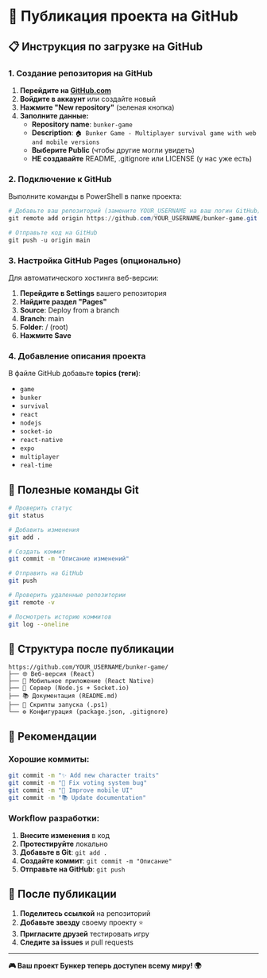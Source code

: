# 🚀 Публикация проекта на GitHub

## 📋 Инструкция по загрузке на GitHub

### 1. Создание репозитория на GitHub

1. **Перейдите на [GitHub.com](https://github.com)**
2. **Войдите в аккаунт** или создайте новый
3. **Нажмите "New repository"** (зеленая кнопка)
4. **Заполните данные:**
   - **Repository name**: `bunker-game`
   - **Description**: `🏠 Bunker Game - Multiplayer survival game with web and mobile versions`
   - **Выберите Public** (чтобы другие могли увидеть)
   - **НЕ создавайте** README, .gitignore или LICENSE (у нас уже есть)

### 2. Подключение к GitHub

Выполните команды в PowerShell в папке проекта:

```powershell
# Добавьте ваш репозиторий (замените YOUR_USERNAME на ваш логин GitHub)
git remote add origin https://github.com/YOUR_USERNAME/bunker-game.git

# Отправьте код на GitHub
git push -u origin main
```

### 3. Настройка GitHub Pages (опционально)

Для автоматического хостинга веб-версии:

1. **Перейдите в Settings** вашего репозитория
2. **Найдите раздел "Pages"**
3. **Source**: Deploy from a branch
4. **Branch**: main
5. **Folder**: / (root)
6. **Нажмите Save**

### 4. Добавление описания проекта

В файле GitHub добавьте **topics (теги)**:
- `game`
- `bunker`
- `survival`
- `react`
- `nodejs`
- `socket-io`
- `react-native`
- `expo`
- `multiplayer`
- `real-time`

## 🔗 Полезные команды Git

```bash
# Проверить статус
git status

# Добавить изменения
git add .

# Создать коммит
git commit -m "Описание изменений"

# Отправить на GitHub
git push

# Проверить удаленные репозитории
git remote -v

# Посмотреть историю коммитов
git log --oneline
```

## 📁 Структура после публикации

```
https://github.com/YOUR_USERNAME/bunker-game/
├── 🌐 Веб-версия (React)
├── 📱 Мобильное приложение (React Native)
├── 🎯 Сервер (Node.js + Socket.io)
├── 📚 Документация (README.md)
├── 🚀 Скрипты запуска (.ps1)
└── ⚙️ Конфигурация (package.json, .gitignore)
```

## 🎯 Рекомендации

### Хорошие коммиты:
```bash
git commit -m "✨ Add new character traits"
git commit -m "🐛 Fix voting system bug"
git commit -m "📱 Improve mobile UI"
git commit -m "📚 Update documentation"
```

### Workflow разработки:
1. **Внесите изменения** в код
2. **Протестируйте** локально
3. **Добавьте в Git**: `git add .`
4. **Создайте коммит**: `git commit -m "Описание"`
5. **Отправьте на GitHub**: `git push`

## 🌟 После публикации

1. **Поделитесь ссылкой** на репозиторий
2. **Добавьте звезду** своему проекту ⭐
3. **Пригласите друзей** тестировать игру
4. **Следите за issues** и pull requests

---

**🎮 Ваш проект Бункер теперь доступен всему миру! 🌍**